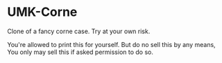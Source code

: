 # UMK-Corne

Clone of a fancy corne case. 
Try at your own risk. 

You're allowed to print this for yourself. But do no sell this by any means, You only may sell this if asked permission to do so. 
